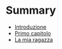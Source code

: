 # Summary

* [Introduzione](README.md)
* [Primo capitolo](res/chapter/chapter_1.md)
* [La mia ragazza](res/chapter/chapter_2.md)
